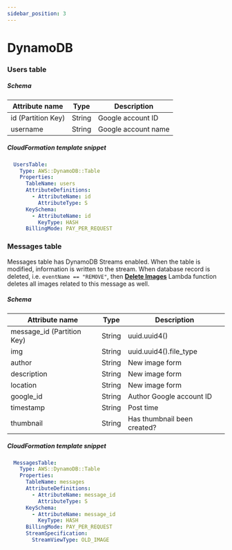 ```yaml
---
sidebar_position: 3
---
```


# DynamoDB

### Users table

##### Schema

| Attribute name     | Type   | Description         |
|--------------------|--------|---------------------|
| id (Partition Key) | String | Google account ID   |
| username           | String | Google account name |

##### CloudFormation template snippet

```yaml title="base_stack.yaml"
  UsersTable:
    Type: AWS::DynamoDB::Table
    Properties:
      TableName: users
      AttributeDefinitions:
        - AttributeName: id
          AttributeType: S
      KeySchema:
        - AttributeName: id
          KeyType: HASH
      BillingMode: PAY_PER_REQUEST
```

### Messages table

Messages table has DynamoDB Streams enabled. When the table is modified, information is written to the stream.
When database record is deleted, i.e. `eventName == "REMOVE"`, 
then [**Delete Images**](lambda-functions/delete-images) Lambda function deletes all images related to this message as well.

##### Schema

| Attribute name             | Type   | Description                 |
|----------------------------|--------|-----------------------------|
| message_id (Partition Key) | String | uuid.uuid4()                |
| img                        | String | uuid.uuid4().file_type      |
| author                     | String | New image form              |
| description                | String | New image form              |
| location                   | String | New image form              |
| google_id                  | String | Author Google account ID    |
| timestamp                  | String | Post time                   |
| thumbnail                  | String | Has thumbnail been created? |


##### CloudFormation template snippet

```yaml title="base_stack.yaml"
  MessagesTable:
    Type: AWS::DynamoDB::Table
    Properties:
      TableName: messages
      AttributeDefinitions:
        - AttributeName: message_id
          AttributeType: S
      KeySchema:
        - AttributeName: message_id
          KeyType: HASH
      BillingMode: PAY_PER_REQUEST
      StreamSpecification:
        StreamViewType: OLD_IMAGE
```
